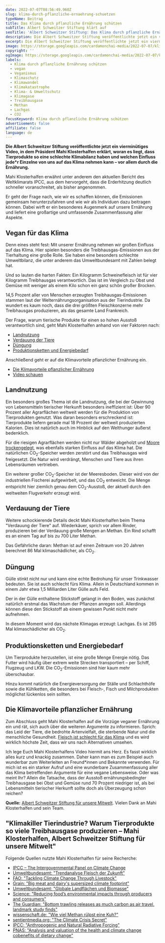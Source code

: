 ```yaml
---
date: 2022-07-07T08:56:49.960Z
slug: klima-durch-pflanzliche-ernaehrung-schuetzen
typeName: Beitrag
title: Das Klima durch pflanzliche Ernährung schützen
subTitle: Albert Schweitzer Stiftung klärt auf
seoTitle: 'Albert Schweitzer Stiftung: Das Klima durch pflanzliche Ernährung schützen'
description: Die Albert Schweitzer Stiftung veröffentlichte jetzt ein vierminütiges Video zum Thema "Das Klima durch pflanzliche Ernährung schützen". Es bietet einen Überblick über alle wichtigen Punkte.
excerpt: Die Albert Schweitzer Stiftung veröffentlichte jetzt ein vierminütiges Video, in dem Präsident Mahi Klosterhalfen erklärt, woran es liegt, dass Tierprodukte so eine schlechte Klimabilanz haben und welchen Einfluss jede*r Einzelne von uns auf das Klima nehmen kann – vor allem durch die Ernährung.
image: https://storage.googleapis.com/cardamonchai-media/2022-07-07/klima-durch-pflanzliche-ernaehrung-schuetzen-jpeg-imagine-c8d8d8_948d70_1024_768/640.webp
copyright: ''
ogImage: https://storage.googleapis.com/cardamonchai-media/2022-07-07/klima-durch-pflanzliche-ernaehrung-schuetzen-fb-jpeg-imagine-d8e8e8_938d74_1200_628/640.webp
labels:
  - Klima durch pflanzliche Ernährung schützen
  - vegan
  - Veganismus
  - Klimaschutz
  - Klimawandel
  - Klimakatastrophe
  - Klima- & Umweltschutz
  - Klimagase
  - Treibhausgase
  - Methan
  - Lachgas
  - CO2
focusKeyword: Klima durch pflanzliche Ernährung schützen
advertisement: false
affiliate: false
language: de
---
```


**Die Albert Schweitzer Stiftung veröffentlichte jetzt ein vierminütiges Video, in dem Präsident Mahi Klosterhalfen erklärt, woran es liegt, dass Tierprodukte so eine schlechte Klimabilanz haben und welchen Einfluss jede\*r Einzelne von uns auf das Klima nehmen kann – vor allem durch die Ernährung.**

Mahi Klosterhalfen erwähnt unter anderem den aktuellen Bericht des Weltklimarats IPCC, aus dem hervorgeht, dass die Erderhitzung deutlich schneller voranschreitet, als bisher angenommen.

Er geht der Frage nach, wie wir es schaffen können, die Emissionen gemeinsam herunterzufahren und wie wir als Individuen dazu beitragen können. Dabei wirft er ein besonderes Augenmerk auf unsere Ernährung und liefert eine großartige und umfassende Zusammenfassung aller Aspekte.

## Vegan für das Klima

Denn eines steht fest: Mit unserer Ernährung nehmen wir großen Einfluss auf das Klima. Hier spielen besonders die Treibhausgas-Emissionen aus der Tierhaltung eine große Rolle. Sie haben eine besonders schlechte Umweltbilanz, die unter anderem das Umweltbundesamt mit Zahlen belegt hat.

Und so lauten die harten Fakten: Ein Kilogramm Schweinefleisch ist für vier Kilogramm Treibhausgas verantwortlich. Das ist im Vergleich zu Obst und Gemüse mit weniger als einem Kilo schon ein ganz schön großer Brocken.

14,5 Prozent aller von Menschen erzeugten Treibhausgas-Emissionen stammen laut der Welternährungsorganisation aus der Tierindustrie. Da wundert es kaum noch, dass die drei größten Fleischkonzerne mehr Treibhausgas produzieren, als das gesamte Land Frankreich.

Der Frage, warum tierische Produkte für einen so hohen Ausstoß verantwortlich sind, geht Mahi Klosterhalfen anhand von vier Faktoren nach:

- [Landnutzung](#landnutzung)
- [Verdauung der Tiere](#verdauung-der-tiere)
- [Düngung](#duengung)
- [Produktionsketten und Energiebedarf](#produktionsketten-und-energiebedarf)

Anschließend geht er auf die Klimavorteile pflanzlicher Ernährung ein.

- [Die Klimavorteile pflanzlicher Ernährung](#die-klimavorteile-pflanzlicher-ernaehrung)
- [Video schauen](#klimakiller-tierindustrie)

<div id="landnutzung" />

## Landnutzung

Ein besonders großes Thema ist die Landnutzung, die bei der Gewinnung von Lebensmitteln tierischer Herkunft besonders ineffizient ist: Über 90 Prozent aller Agrarflächen weltweit werden für die Produktion von Tierprodukten genutzt. Was daran besonders erschreckend ist: Tierprodukte liefern gerade mal 18 Prozent der weltweit produzierten Kalorien. Dies ist natürlich auch im Hinblick auf den Welthunger äußerst bedenklich.

Für die riesigen Agrarflächen werden nicht nur Wälder abgeholzt und [Moore trockengelegt](/2019/01/koenigsmoor-moorfutures/), was ebenfalls starken Einfluss auf das Klima hat. Die natürlichen CO<sub>2</sub>-Speicher werden zerstört und das Treibhausgas wird freigesetzt. Die Natur wird verdrängt, Menschen und Tiere aus ihren Lebensräumen vertrieben.

Ein weiterer großer CO<sub>2</sub>-Speicher ist der Meeresboden. Dieser wird von der industriellen Fischerei aufgewirbelt, und das CO<sub>2</sub> entweicht. Die Menge entspricht hier ziemlich genau dem CO<sub>2</sub>-Ausstoß, der aktuell durch den weltweiten Flugverkehr erzeugt wird.

<div id="verdauung-der-tiere" />

## Verdauung der Tiere

Weitere schockierende Details deckt Mahi Klosterhalfen beim Thema "Verdauung der Tiere" auf. Wiederkäuer, sprich vor allem Rinder, produzieren bei der Verdauung große Mengen an Methan. Ein Rind schafft es an einem Tag auf bis zu 700 Liter Methan.

Das Gefährliche daran: Methan ist auf einen Zeitraum von 20 Jahren berechnet 86 Mal klimaschädlicher, als CO<sub>2</sub>.

<div id="duengung" />

## Düngung

Gülle stinkt nicht nur und kann eine echte Bedrohung für unser Trinkwasser bedeuten. Sie ist auch schlecht fürs Klima. Allein in Deutschland kommen in einem Jahr etwa 1,5 Milliarden Liter Gülle aufs Feld.

Der in der Gülle enthaltene Stickstoff gelangt in den Boden, was zunächst natürlich erstmal das Wachstum der Pflanzen anregen soll. Allerdings können diese den Stickstoff ab einem gewissen Punkt nicht mehr aufnehmen.

In diesem Moment wird das nächste Klimagas erzeugt: Lachgas. Es ist 265 Mal klimaschädlicher als CO<sub>2</sub>.

<div id="produktionsketten-und-energiebedarf" />

## Produktionsketten und Energiebedarf

Um Tierprodukte herzustellen, ist eine große Menge Energie nötig. Das Futter wird häufig über extrem weite Strecken transportiert – per Schiff, Flugzeug und LKW. Die CO<sub>2</sub>-Emissionen sind hier kaum mehr überschaubar.

Hinzu kommt natürlich die Energieversorgung der Ställe und Schlachthöfe sowie die Kühlketten, die besonders bei Fleisch-, Fisch und Milchprodukten möglichst lückenlos sein sollten.

<div id="die-klimavorteile-pflanzlicher-ernaehrung" />

## Die Klimavorteile pflanzlicher Ernährung

Zum Abschluss geht Mahi Klosterhalfen auf die Vorzüge veganer Ernährung ein und rät, sich auch über die weiteren Argumente zu informieren. Sprich: das Leid der Tiere, die bedrohte Artenvielfalt, die sterbende Natur und die menschliche Gesundheit. [Fleisch ist schlecht für das Klima](/2021/09/treibhausgas-emissionen-fleisch/) und es wird wirklich höchste Zeit, dass wir uns nach Alternativen umsehen.

Ich lege Euch Mahi Klosterhalfens Video hiermit ans Herz. Es fasst wirklich alles kurz und knackig zusammen. Daher kann man es zum Beispiel auch wunderbar zum Weiterleiten an Freund\*innen und Bekannte verwenden. Für mich ist es ein starker Aufruf und eine wunderbare Zusammenfassung aller das Klima betreffenden Argumente für eine vegane Lebensweise. Oder was meint Ihr? Allein die Tatsache, dass der Ausstoß ernährungsbedingter Treibhausgase bei Obst und Gemüse rund 70 Prozent niedriger ist, als bei Lebensmitteln tierischer Herkunft sollte doch als Überzeugung schon reichen?

**Quelle:** [Albert Schweitzer Stiftung für unsere Mitwelt](https://albert-schweitzer-stiftung.de/). Vielen Dank an Mahi Klosterhalfen und sein Team.

<div id="klimakiller-tierindustrie" />

## "Klimakiller Tierindustrie? Warum Tierprodukte so viele Treibhausgase produzieren – Mahi Klosterhalfen, Albert Schweitzer Stiftung für unsere Mitwelt"

<YouTube id="-BLZUntXhNA" />

Folgende Quellen nutzte Mahi Klosterhalfen für seine Recherche:

- [IPCC – The Intergovernmental Panel on Climate Change](https://www.ipcc.ch/)
- [Umweltbundesamt: "Trendanalyse Fleisch der Zukunft"](https://www.umweltbundesamt.de/sites/default/files/medien/1410/publikationen/2020-06-25_trendanalyse_fleisch-der-zukunft_web_bf.pdf)
- [FAO: "Tackling Climate Change Through Livestock"](https://www.fao.org/3/i3437e/i3437e.pdf)
- [Grain: "Big meat and dairy's supersized climate footprint"](https://grain.org/article/entries/5825-big-meat-and-dairy-s-supersized-climate-footprint)
- [Umweltbundesamt: "Globale Landflächen und Biomasse"](https://www.umweltbundesamt.de/sites/default/files/medien/479/publikationen/globale_landflaechen_biomasse_bf_klein.pdf)
- [Science: "Reducing food’s environmental impacts through producers and consumers"](https://www.science.org/doi/10.1126/science.aaq0216)
- [The Guardian: "Bottom trawling releases as much carbon as air travel, landmark study finds"](https://www.theguardian.com/environment/2021/mar/17/trawling-for-fish-releases-as-much-carbon-as-air-travel-report-finds-climate-crisis)
- [wissenschaft.de: "Wie viel Methan rülpst eine Kuh?"](https://www.wissenschaft.de/erde-umwelt/wie-viel-methan-ruelpst-eine-kuh/)
- [sentientmedia.org: "The Climate Crisis Secret"](https://sentientmedia.org/the-climate-crisis-secret/)
- [IPCC: "Anthropogenic and Natural Radiative Forcing"](https://www.ipcc.ch/site/assets/uploads/2018/07/WGI_AR5.Chap_.8_SM.pdf)
- [PNAS: "Analysis and valuation of the health and climate change cobenefits of dietary change"](https://www.pnas.org/doi/10.1073/pnas.1523119113)
